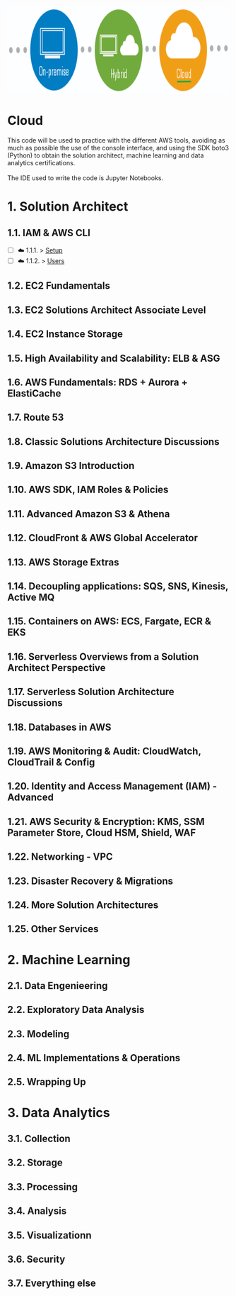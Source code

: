 <p align="center">
  <img src="Cloud.png" width="800" height="200">
</p>

# Cloud

This code will be used to practice with the different AWS tools, avoiding as much as possible the use of the console interface, and using the SDK boto3 (Python) to obtain the solution architect, machine learning and data analytics certifications.  <br/>
<br/>
The IDE used to write the code is Jupyter Notebooks.

# 1. Solution Architect

## 1.1. IAM & AWS CLI
- [ ] ☁️ 1.1.1. > [Setup](Journey/1101/Readme.md)
- [ ] ☁️ 1.1.2. > [Users](Journey/1102/Readme.md)

## 1.2. EC2 Fundamentals


## 1.3. EC2 Solutions Architect Associate Level


## 1.4. EC2 Instance Storage


## 1.5. High Availability and Scalability: ELB & ASG


## 1.6. AWS Fundamentals: RDS + Aurora + ElastiCache


## 1.7. Route 53


## 1.8. Classic Solutions Architecture Discussions


## 1.9. Amazon S3 Introduction


## 1.10. AWS SDK, IAM Roles & Policies


## 1.11. Advanced Amazon S3 & Athena


## 1.12. CloudFront & AWS Global Accelerator


## 1.13. AWS Storage Extras


## 1.14. Decoupling applications: SQS, SNS, Kinesis, Active MQ


## 1.15. Containers on AWS: ECS, Fargate, ECR & EKS


## 1.16. Serverless Overviews from a Solution Architect Perspective


## 1.17. Serverless Solution Architecture Discussions


## 1.18. Databases in AWS


## 1.19. AWS Monitoring & Audit: CloudWatch, CloudTrail & Config


## 1.20. Identity and Access Management (IAM) - Advanced


## 1.21. AWS Security & Encryption: KMS, SSM Parameter Store, Cloud HSM, Shield, WAF


## 1.22. Networking - VPC


## 1.23. Disaster Recovery & Migrations


## 1.24. More Solution Architectures


## 1.25. Other Services



# 2. Machine Learning

## 2.1. Data Engenieering


## 2.2. Exploratory Data Analysis


## 2.3. Modeling


## 2.4. ML Implementations & Operations


## 2.5. Wrapping Up


# 3. Data Analytics

## 3.1. Collection

## 3.2. Storage

## 3.3. Processing

## 3.4. Analysis

## 3.5. Visualizationn

## 3.6. Security

## 3.7. Everything else
